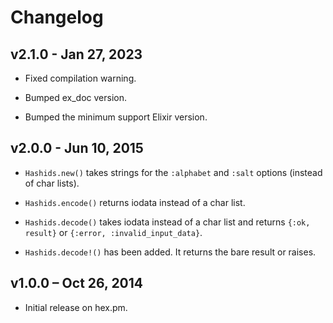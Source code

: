 Changelog
=========

## v2.1.0 - Jan 27, 2023

  * Fixed compilation warning.

  * Bumped ex_doc version.

  * Bumped the minimum support Elixir version.

## v2.0.0 - Jun 10, 2015

  * `Hashids.new()` takes strings for the `:alphabet` and `:salt` options (instead of char lists).

  * `Hashids.encode()` returns iodata instead of a char list.

  * `Hashids.decode()` takes iodata instead of a char list and returns `{:ok, result}` or
    `{:error, :invalid_input_data}`.

  * `Hashids.decode!()` has been added. It returns the bare result or raises.

## v1.0.0 – Oct 26, 2014

  * Initial release on hex.pm.

